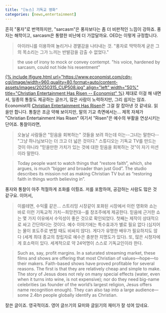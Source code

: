 ```yaml
---
title: "[뉴스] 기독교 영화"
categories: [news,entertainment]
---
```


흔히 "풍자"로 번역하지만, "sarcasm"은 풍자보다는 좀 더 비판적인 느낌이 강하죠. 풍자는 해학이고, sarcasm은 통렬한 비난에 더 가깝달까요. OED는 이렇게 규정합니다.

>아이러니를 이용하여 놀리거나 경멸감을 나타내는 것. "풍자로 딱딱하게 굳은 그의 목소리는 그가 느끼는 반발감을 감출 수 없었다."

>the use of irony to mock or convey contempt. "his voice, hardened by sarcasm, could not hide his resentment"

[{% include lfigure.html url="https://www.economist.com/cdn-cgi/image/width=960,quality=80,format=auto/content-assets/images/20250315_CUP508.jpg" align="left" width="50%" title="Christian Entertainment Has Risen -- Economist" %}](https://www.economist.com/culture/2025/03/13/christian-entertainment-has-risen)
제대로 이걸 해 내면서, 일종의 통찰도 제공하는 글쓰기, 많은 사람이 노력하지만, 그리 쉽지는 않죠. Economist의 [Christian Entertainment Has Risen](https://www.economist.com/culture/2025/03/13/christian-entertainment-has-risen)은 그걸 잘 잡아낸 것 같네요. 읽을만 합니다. 통찰은 조금 약해 보이지만, 말의 기교 측면에서는... 제목 자체가 "Christian Entertainment Has Risen" 여기서 "Risen"은 예수의 부활을 연상시키는 단어죠. 통찰이라면,

>오늘날 사람들은 "믿음을 회복하는" 것들을 보려 하는데 이는--그녀는 말한다--"그냥 하나님보다는 더 크고 더 넓은 것이다." 스튜디오는 기독교 TV를 만드는 것이 아니라 "믿을만한 가치가 있는 것에 대한 믿음을 회복하는 것"이 자기 미션이라 말한다.

>Today people want to watch things that “restore faith”, which, she argues, is much “bigger and broader than just God”. The studio describes its mission not as making Christian TV but as “restoring faith in things worth believing in”.

풍자와 통찰이 아주 적절하게 조화를 이뤘죠. 저를 포함하여, 공감하는 사람도 많은 것 같구요. 이어서,

>이를테면, 수익률 같은... 스트리밍 시장같이 포화된 시장에서 이런 영화와 쇼는 바로 이런 기독교적 가치--희망컨대--를 창조주에게 제공한다. 믿음에 근거한 쇼는 몇 가지 이유에서 수익성이 좋은 것으로 확인되었다. 첫째는 제작이 상대적으로 싸고 간단하다는 것이다. 예수 이야기에는 특수효과가 별로 필요 없다 (심지어는 물이 포도주로 변할 때도 비싸지 않다). 게다가 유명한 배우가 필요하지도 않다 (세계 최대 종교의 창립자로 예수은 충분한 지명도가 있다). 또, 많은 시청자에게 호소력이 있다. 세계적으로 약 24억명이 스스로 기독교인이라 한다. 

>Such as, say, profit margins. In a saturated streaming market, these films and shows are offering that most Christian of values—hope—to their makers. Faith-based shows have proved profitable for several reasons. The first is that they are relatively cheap and simple to make. The story of Jesus does not rely on many special effects (water, even when it turns into wine, is not expensive); nor do they need big-name celebrities (as founder of the world’s largest religion, Jesus offers name recognition enough). They can also tap into a large audience—some 2.4bn people globally identify as Christian.

잘쓴 글이죠. 영국적이죠. 영어 글쓰기의 묘미와 글읽기의 재미가 잘 섞여 있네요.
